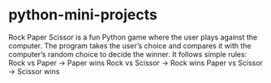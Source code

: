 # python-mini-projects
Rock Paper Scissor is a fun Python game where the user plays against the computer. The program takes the user’s choice and compares it with the computer’s random choice to decide the winner. It follows simple rules:  Rock vs Paper → Paper wins  Rock vs Scissor → Rock wins  Paper vs Scissor → Scissor wins 
